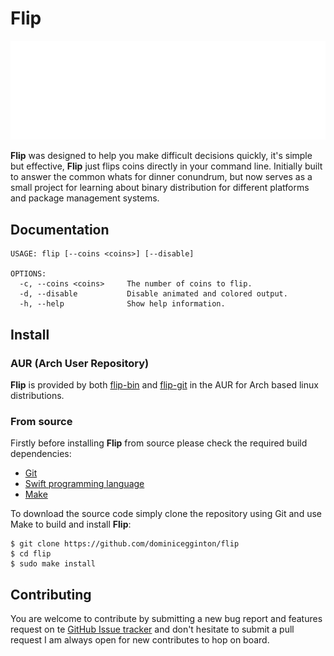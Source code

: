 # Flip

![](./assets/screenshot.svg)

**Flip** was designed to help you make difficult decisions quickly, it's simple but effective, **Flip** just flips coins directly in your command line. Initially built to answer the common whats for dinner conundrum, but now serves as a small project for learning about binary distribution for different platforms and package management systems.

## Documentation

``` shell
USAGE: flip [--coins <coins>] [--disable]

OPTIONS:
  -c, --coins <coins>     The number of coins to flip. 
  -d, --disable           Disable animated and colored output. 
  -h, --help              Show help information.
```

## Install

### AUR (Arch User Repository)

**Flip** is provided by both [flip-bin]() and [flip-git]() in the AUR for Arch based linux distributions.

### From source

Firstly before installing **Flip** from source please check the required build dependencies:
- [Git](https://git-scm.com/)
- [Swift programming language](https://swift.org/)
- [Make](https://www.gnu.org/software/make/)

To download the source code simply clone the repository using Git and use Make to build and install **Flip**:
``` shell
$ git clone https://github.com/dominicegginton/flip
$ cd flip
$ sudo make install
```

## Contributing
You are welcome to contribute by submitting a new bug report and features request on te [GitHub Issue tracker](https://github.com/dominicegginton/flip/issues/new) and don't hesitate to submit a pull request I am always open for new contributes to hop on board.